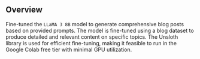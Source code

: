 ## Overview
Fine-tuned the `LLaMA 3 8B` model to generate comprehensive blog posts based on provided prompts. The model is fine-tuned using a blog dataset to produce detailed and relevant content on specific topics. The Unsloth library is used for efficient fine-tuning, making it feasible to run in the Google Colab free tier with minimal GPU utilization.
